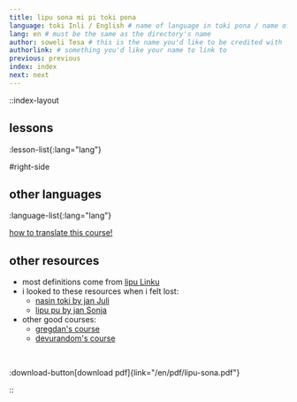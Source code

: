 ```yaml
---
title: lipu sona mi pi toki pona
language: toki Inli / English # name of language in toki pona / name of language in the language
lang: en # must be the same as the directory's name
author: soweli Tesa # this is the name you'd like to be credited with
authorlink: # something you'd like your name to link to
previous: previous
index: index
next: next
---
```


<!-- 
note for translators: feel free to change the file names! just make sure to keep the numbers at the start, so they show up in the right order. 
-->

::index-layout

## lessons
<!-- this will automatically generate the list of lessons -->
:lesson-list{:lang="lang"}

#right-side

## other languages
<!-- this will automatically generate the list of languages -->
:language-list{:lang="lang"}

<!-- you probably want to remove this link from your translation -->
[how to translate this course!](/en/translate) 

## other resources

- most definitions come from [lipu Linku](https://linku.la/)
- i looked to these resources when i felt lost:
  - [nasin toki by jan Juli](https://github.com/kilipan/nasin-toki)
  - [lipu pu by jan Sonja](https://tokipona.org/)
- other good courses:
  - [gregdan's course](https://mun.la/toki-pona/)
  - [devurandom's course](https://lipu-sona.pona.la/)

<br />

:download-button[download pdf]{link="/en/pdf/lipu-sona.pdf"}

::
